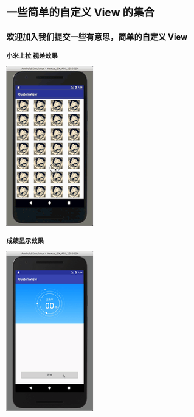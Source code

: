 # 一些简单的自定义 View 的集合
## 欢迎加入我们提交一些有意思，简单的自定义 View

### 小米上拉 视差效果

![](video/view1.gif)


### 成绩显示效果

![](video/view2.gif)
